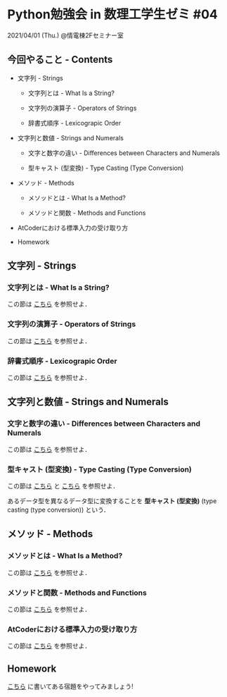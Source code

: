 # Python勉強会 in 数理工学生ゼミ #04

2021/04/01 (Thu.) @情電棟2Fセミナー室

## 今回やること - Contents

- 文字列 - Strings

  - 文字列とは - What Is a String?

  - 文字列の演算子 - Operators of Strings

  - 辞書式順序 - Lexicograpic Order

- 文字列と数値 - Strings and Numerals

  - 文字と数字の違い - Differences between Characters and Numerals

  - 型キャスト (型変換) - Type Casting (Type Conversion)

- メソッド - Methods

  - メソッドとは - What Is a Method?

  - メソッドと関数 - Methods and Functions

- AtCoderにおける標準入力の受け取り方

- Homework

## 文字列 - Strings

### 文字列とは - What Is a String?

この節は [こちら](https://www.python.jp/train/string/string.html) を参照せよ．

### 文字列の演算子 - Operators of Strings

この節は [こちら](https://www.python.jp/train/string/string_and_num.html) を参照せよ．

### 辞書式順序 - Lexicograpic Order

この節は [こちら](https://www.python.jp/train/if_condition/string_compare.html) を参照せよ．

## 文字列と数値 - Strings and Numerals

### 文字と数字の違い - Differences between Characters and Numerals

この節は [こちら](https://www.python.jp/train/string/string.html#%E6%96%87%E5%AD%97%E3%81%A8%E6%95%B0%E5%AD%97%E3%81%AE%E3%81%A1%E3%81%8C%E3%81%84) を参照せよ．

### 型キャスト (型変換) - Type Casting (Type Conversion)

この節は [こちら](https://www.python.jp/train/string/string_and_num.html#%E6%96%87%E5%AD%97%E5%88%97%E3%81%AE%E6%95%B0%E5%80%A4%E5%8C%96) と [こちら](https://www.python.jp/train/string/string_and_num.html#%E6%95%B0%E5%80%A4%E3%81%AE%E6%96%87%E5%AD%97%E5%88%97%E5%8C%96) を参照せよ．

あるデータ型を異なるデータ型に変換することを **型キャスト (型変換)** (type casting (type conversion)) という．

## メソッド - Methods

### メソッドとは - What Is a Method?

この節は [こちら](https://www.python.jp/train/string/method.html) を参照せよ．

### メソッドと関数 - Methods and Functions

この節は [こちら](https://www.python.jp/train/string/method.html#%E3%83%A1%E3%82%BD%E3%83%83%E3%83%89%E3%81%A8%E9%96%A2%E6%95%B0) を参照せよ．

### AtCoderにおける標準入力の受け取り方

この節は [こちら](https://qiita.com/fumiyanll23/items/8dc0114ce2cb8420a81e) を参照せよ．

## Homework

[こちら](https://github.com/fumiyanll23/PythonLearning/blob/main/04/homework_04.md) に書いてある宿題をやってみましょう!
